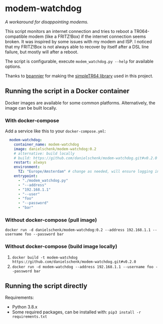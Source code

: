 modem-watchdog
==============
_A workaround for disappointing modems._

This script monitors an internet connection and tries to reboot a TR064-compatible modem
(like a FRITZ!Box) if the internet connection seems broken. It was inspired by some issues with my modem and ISP.
I noticed that my FRITZ!Box is not always able to recover by itself after a DSL line failure, but mostly will after a
reboot.

The script is configurable, execute `modem_watchdog.py --help` for available options.

Thanks to [bpannier](https://github.com/bpannier) for making the
[simpleTR64 library](https://github.com/bpannier/simpletr64) used in this project.

## Running the script in a Docker container
Docker images are available for some common platforms. Alternatively, the image can be built locally.

### With docker-compose
Add a service like this to your `docker-compose.yml`:
```yml
  modem-watchdog:
    container_name: modem-watchdog
    image: danielschenk/modem-watchdog:0.2
    # alternative: build locally
    # build: https://github.com/danielschenk/modem-watchdog.git#v0.2.0
    restart: always
    environment:
      TZ: "Europe/Amsterdam" # change as needed, will ensure logging in local time
    entrypoint:
      - "./modem_watchdog.py"
      - "--address"
      - "192.168.1.1"
      - "--user"
      - "foo"
      - "--password"
      - "bar"
```

### Without docker-compose (pull image)
`docker run -d danielschenk/modem-watchdog:0.2 --address 192.168.1.1 --username foo --password bar`

### Without docker-compose (build image locally)
1. `docker build -t modem-watchdog https://github.com/danielschenk/modem-watchdog.git#v0.2.0`
2. `docker run -d modem-watchdog --address 192.168.1.1 --username foo --password bar`

## Running the script directly
Requirements:
- Python 3.8.x
- Some required packages, can be installed with: `pip3 install -r requirements.txt`
